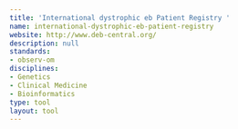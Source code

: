 ```yaml
---
title: 'International dystrophic eb Patient Registry '
name: international-dystrophic-eb-patient-registry
website: http://www.deb-central.org/
description: null
standards:
- observ-om
disciplines:
- Genetics
- Clinical Medicine
- Bioinformatics
type: tool
layout: tool
---
```


